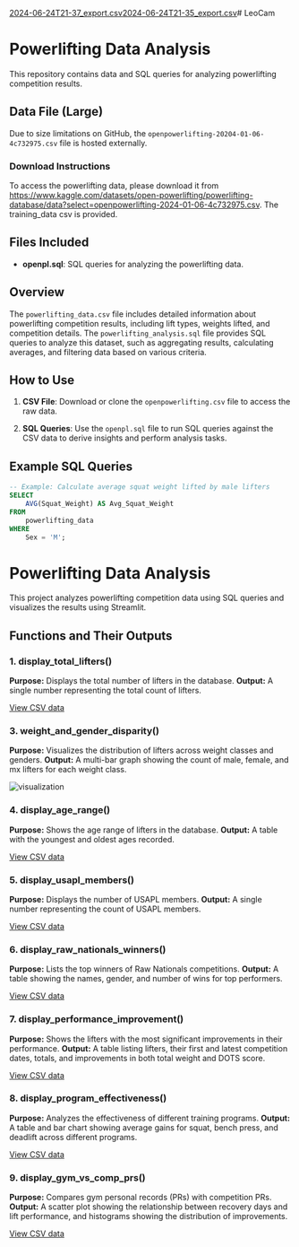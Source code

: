 [2024-06-24T21-37_export.csv](https://github.com/user-attachments/files/15961614/2024-06-24T21-37_export.csv)[2024-06-24T21-35_export.csv](https://github.com/user-attachments/files/15961603/2024-06-24T21-35_export.csv)# LeoCam
# Powerlifting Data Analysis

This repository contains data and SQL queries for analyzing powerlifting competition results.

## Data File (Large)

Due to size limitations on GitHub, the `openpowerlifting-20204-01-06-4c732975.csv` file is hosted externally.

### Download Instructions

To access the powerlifting data, please download it from https://www.kaggle.com/datasets/open-powerlifting/powerlifting-database/data?select=openpowerlifting-2024-01-06-4c732975.csv.
The training_data csv is provided.

## Files Included

- **openpl.sql**: SQL queries for analyzing the powerlifting data.

## Overview

The `powerlifting_data.csv` file includes detailed information about powerlifting competition results, including lift types, weights lifted, and competition details. The `powerlifting_analysis.sql` file provides SQL queries to analyze this dataset, such as aggregating results, calculating averages, and filtering data based on various criteria.

## How to Use

1. **CSV File**: Download or clone the `openpowerlifting.csv` file to access the raw data.
   
2. **SQL Queries**: Use the `openpl.sql` file to run SQL queries against the CSV data to derive insights and perform analysis tasks.

## Example SQL Queries

```sql
-- Example: Calculate average squat weight lifted by male lifters
SELECT
    AVG(Squat_Weight) AS Avg_Squat_Weight
FROM
    powerlifting_data
WHERE
    Sex = 'M';
```

# Powerlifting Data Analysis

This project analyzes powerlifting competition data using SQL queries and visualizes the results using Streamlit.

## Functions and Their Outputs

### 1. display_total_lifters()
**Purpose:** Displays the total number of lifters in the database.
**Output:** A single number representing the total count of lifters.

[View CSV data](2024-06-24T21-35_export.csv)


### 3. weight_and_gender_disparity()
**Purpose:** Visualizes the distribution of lifters across weight classes and genders.
**Output:** A multi-bar graph showing the count of male, female, and mx lifters for each weight class.

![visualization](https://github.com/cam-leo/Powerlifting/assets/172936155/eb6dfaba-be44-44b1-8ed0-ba001f177fd8)


### 4. display_age_range()
**Purpose:** Shows the age range of lifters in the database.
**Output:** A table with the youngest and oldest ages recorded.

[View CSV data](2024-06-24T21-37_export.csv)


### 5. display_usapl_members()
**Purpose:** Displays the number of USAPL members.
**Output:** A single number representing the count of USAPL members.

[View CSV data](2024-06-24T21-38_export.csv)

### 6. display_raw_nationals_winners()
**Purpose:** Lists the top winners of Raw Nationals competitions.
**Output:** A table showing the names, gender, and number of wins for top performers.

[View CSV data](2024-06-24T21-39_export.csv)

### 7. display_performance_improvement()
**Purpose:** Shows the lifters with the most significant improvements in their performance.
**Output:** A table listing lifters, their first and latest competition dates, totals, and improvements in both total weight and DOTS score.

[View CSV data](2024-06-24T21-40_export.csv)

### 8. display_program_effectiveness()
**Purpose:** Analyzes the effectiveness of different training programs.
**Output:** A table and bar chart showing average gains for squat, bench press, and deadlift across different programs.

[View CSV data](2024-06-24T21-41_export.csv)

### 9. display_gym_vs_comp_prs()
**Purpose:** Compares gym personal records (PRs) with competition PRs.
**Output:** A scatter plot showing the relationship between recovery days and lift performance, and histograms showing the distribution of improvements.

[View CSV data](2024-06-24T21-42_export.csv)

